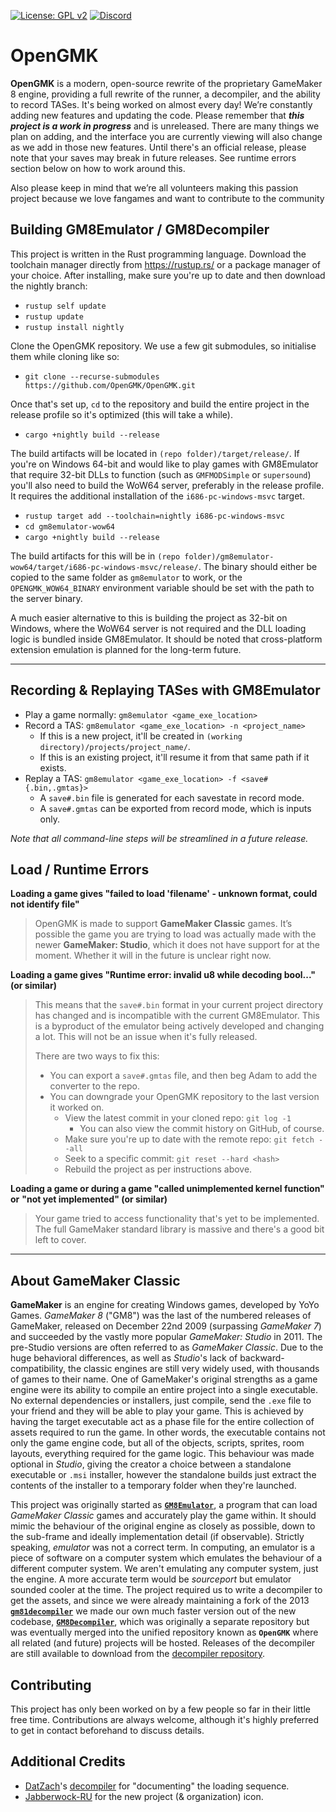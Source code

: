 [![License: GPL v2](https://img.shields.io/badge/License-GPL%20v2-blue.svg)](https://www.gnu.org/licenses/old-licenses/gpl-2.0.en.html)
[![Discord](https://discordapp.com/api/guilds/730417804368412686/widget.png?style=shield)](http://gmemu.com/discord)

# OpenGMK

**OpenGMK** is a modern, open-source rewrite of the proprietary GameMaker 8 engine, providing a full rewrite of the runner, a decompiler, and the ability to record TASes. It's being worked on almost every day! We’re constantly adding new features and updating the code.
Please remember that ___this project is a work in progress___ and is unreleased. There are many things we plan on adding, and the interface you are currently viewing will also change as we add in those new features.
Until there's an official release, please note that your saves may break
in future releases.
See runtime errors section below on how to work around this.

Also please keep in mind that we’re all volunteers making this passion project because we love fangames and want to contribute to the community

## Building GM8Emulator / GM8Decompiler

This project is written in the Rust programming language. Download the toolchain manager directly from https://rustup.rs/ or a package manager of your choice.
After installing, make sure you're up to date and then download the nightly branch:

- `rustup self update`
- `rustup update`
- `rustup install nightly`

Clone the OpenGMK repository.
We use a few git submodules, so initialise them while cloning like so:

- `git clone --recurse-submodules https://github.com/OpenGMK/OpenGMK.git`

Once that's set up, `cd` to the repository and build the entire project in the release profile so it's optimized (this will take a while).

- `cargo +nightly build --release`

The build artifacts will be located in `(repo folder)/target/release/`.
If you're on Windows 64-bit and would like to play games with GM8Emulator
that require 32-bit DLLs to function (such as `GMFMODSimple` or `supersound`)
you'll also need to build the WoW64 server, preferably in the release profile.
It requires the additional installation of the `i686-pc-windows-msvc` target.

- `rustup target add --toolchain=nightly i686-pc-windows-msvc`
- `cd gm8emulator-wow64`
- `cargo +nightly build --release`

The build artifacts for this will be in
`(repo folder)/gm8emulator-wow64/target/i686-pc-windows-msvc/release/`.
The binary should either be copied to the same folder as `gm8emulator` to work,
or the `OPENGMK_WOW64_BINARY` environment variable should be set
with the path to the server binary.

A much easier alternative to this is building the project as 32-bit on Windows,
where the WoW64 server is not required
and the DLL loading logic is bundled inside GM8Emulator.
It should be noted that cross-platform extension emulation is planned
for the long-term future.

---

## Recording & Replaying TASes with GM8Emulator

- Play a game normally: `gm8emulator <game_exe_location>`
- Record a TAS: `gm8emulator <game_exe_location> -n <project_name>`
  - If this is a new project, it'll be created in `(working directory)/projects/project_name/`.
  - If this is an existing project, it'll resume it from that same path if it exists.
- Replay a TAS: `gm8emulator <game_exe_location> -f <save#{.bin,.gmtas}>`
  - A `save#.bin` file is generated for each savestate in record mode.
  - A `save#.gmtas` can be exported from record mode, which is inputs only.

*Note that all command-line steps will be streamlined in a future release.*

## Load / Runtime Errors

**Loading a game gives "failed to load 'filename' - unknown format, could not identify file"**

> OpenGMK is made to support **GameMaker Classic** games. It’s possible the game you are trying to load was actually made with the newer **GameMaker: Studio**,
which it does not have support for at the moment.
Whether it will in the future is unclear right now.

**Loading a game gives "Runtime error: invalid u8 while decoding bool..." (or similar)**

> This means that the `save#.bin` format in your current project directory has changed
> and is incompatible with the current GM8Emulator.
> This is a byproduct of the emulator being actively developed and changing a lot.
> This will not be an issue when it's fully released.
>
> There are two ways to fix this:
>
> - You can export a `save#.gmtas` file, and then beg Adam to add the converter to the repo.
> - You can downgrade your OpenGMK repository to the last version it worked on.
>   - View the latest commit in your cloned repo: `git log -1`
>     - You can also view the commit history on GitHub, of course.
>   - Make sure you're up to date with the remote repo: `git fetch --all`
>   - Seek to a specific commit: `git reset --hard <hash>`
>   - Rebuild the project as per instructions above.



**Loading a game or during a game "called unimplemented kernel function" or**
**"not yet implemented" (or similar)**

> Your game tried to access functionality that's yet to be implemented.
> The full GameMaker standard library is massive and there's a good bit left to cover.

---

## About GameMaker Classic
**GameMaker** is an engine for creating Windows games, developed by YoYo Games.
*GameMaker 8* ("GM8") was the last of the numbered releases of GameMaker,
released on December 22nd 2009 (surpassing *GameMaker 7*)
and succeeded by the vastly more popular *GameMaker: Studio* in 2011.
The pre-Studio versions are often referred to as *GameMaker Classic*.
Due to the huge behavioral differences, as well as *Studio*'s lack of backward-compatibility,
the classic engines are still very widely used, with thousands of games to their name.
One of GameMaker's original strengths as a game engine were
its ability to compile an entire project into a single executable.
No external dependencies or installers, just compile,
send the `.exe` file to your friend and they will be able to play your game.
This is achieved by having the target executable act as a phase file
for the entire collection of assets required to run the game.
In other words, the executable contains not only the game engine code,
but all of the objects, scripts, sprites, room layouts, everything required for the game logic.
This behaviour was made optional in *Studio*, giving the creator a choice between
a standalone executable or `.msi` installer, however the standalone builds
just extract the contents of the installer to a temporary folder when they're launched.

This project was originally started as
[**`GM8Emulator`**](https://github.com/Adamcake/Legacy-GM8Emulator),
a program that can load
*GameMaker Classic* games and accurately play the game within.
It should mimic the behaviour of the original engine as closely as possible,
down to the sub-frame and ideally implementation detail (if observable).
Strictly speaking, *emulator* was not a correct term.
In computing, an emulator is a piece of software on a computer system
which emulates the behaviour of a different computer system.
We aren't emulating any computer system, just the engine.
A more accurate term would be *sourceport* but emulator sounded cooler at the time.
The project required us to write a decompiler to get the assets,
and since we were already maintaining a fork of the 2013
[**`gm81decompiler`**](https://github.com/WastedMeerkat/gm81decompiler)
we made our own much faster version out of the new codebase,
[**`GM8Decompiler`**](https://github.com/OpenGMK/GM8Decompiler),
which was originally a separate repository but was eventually merged
into the unified repository known as **`OpenGMK`**
where all related (and future) projects will be hosted.
Releases of the decompiler are still available to download from the
[decompiler repository](https://github.com/OpenGMK/GM8Decompiler).

## Contributing

This project has only been worked on by a few people so far in their little free time.
Contributions are always welcome, although it's highly preferred to get in contact beforehand
to discuss details.

## Additional Credits
- [DatZach](https://github.com/DatZach)'s [decompiler](https://github.com/WastedMeerkat/gm81decompiler) for "documenting" the loading sequence.
- [Jabberwock-RU](https://github.com/Jabberwock-RU) for the new project (& organization) icon.
